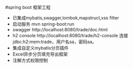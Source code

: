 #spring boot 框架工程

* 已集成mybatis,swagger,lombok,mapstruct,xss filter
* 启动服务 mvn spring-boot:run
* swagger http://localhost:8080/trade/doc.html
* h2 console http://localhost:8080/trade/h2-console 连接jdbc:h2:mem:trade，用户名sa，密码sa。
* 集成自定义mybatis分页插件
* Excel异步分页填充导出框架
* 注解方式权限控制